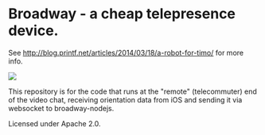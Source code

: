 # Broadway - a cheap telepresence device.

See http://blog.printf.net/articles/2014/03/18/a-robot-for-timo/ for more info.

<img src="http://chris.printf.net/jolvoy.gif"/>

This repository is for the code that runs at the "remote" (telecommuter) end
of the video chat, receiving orientation data from iOS and sending it via
websocket to broadway-nodejs.

Licensed under Apache 2.0.
